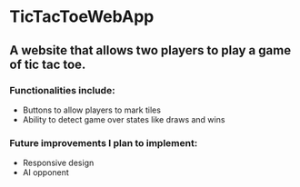 # TicTacToeWebApp
## A website that allows two players to play a game of tic tac toe.
### Functionalities include:
- Buttons to allow players to mark tiles
- Ability to detect game over states like draws and wins
### Future improvements I plan to implement:
- Responsive design
- AI opponent
